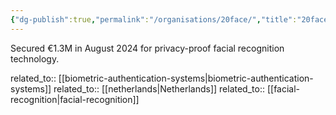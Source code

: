 ```yaml
---
{"dg-publish":true,"permalink":"/organisations/20face/","title":"20face"}
---
```



Secured €1.3M in August 2024 for privacy-proof facial recognition technology.

related_to:: [[biometric-authentication-systems\|biometric-authentication-systems]]
related_to:: [[netherlands\|Netherlands]]
related_to:: [[facial-recognition\|facial-recognition]]

